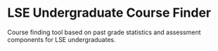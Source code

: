 # LSE Undergraduate Course Finder
Course finding tool based on past grade statistics and assessment components for LSE undergraduates.
